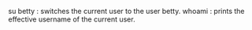 su betty :  switches the current user to the user betty.
whoami : prints the effective username of the current user.
